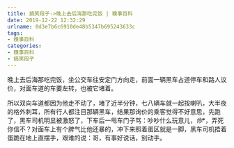 ```yaml
---
title: 搞笑段子->晚上去后海那吃完饭 | 糗事百科
date: 2019-12-22 12:32:29
urlname: 0d3e7b6c6910de48b5347b695243633c
tags: 
- 糗事百科
categories:
- 糗事百科
- 搞笑段子
---
```

晚上去后海那吃完饭，坐公交车往安定门方向走，前面一辆黑车占道停车和路人议价，对面车道的车要左转，也被它堵着。

所以双向车道都因为他走不动了，堵了近半分钟，七八辆车就一起按喇叭，大半夜的格外刺耳，所有行人都注目那辆黑车，结果那询价的乘客觉得不好意思，先跑了，黑车司机明显被激怒了，下车后一甩车门子骂：吵吵什么玩意儿，*你**，弄死你信不？对面车上有个脾气比他还暴的，冲下来照着蛋区就是一脚，黑车司机捂着蛋跪在地上直摆手，艰难的说：哥，有事好说话，别动手。


